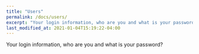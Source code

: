 ```yaml
---
title: "Users"
permalink: /docs/users/
excerpt: "Your login information, who are you and what is your password?"
last_modified_at: 2021-01-04T15:19:22-04:00
---
```


Your login information, who are you and what is your password?
